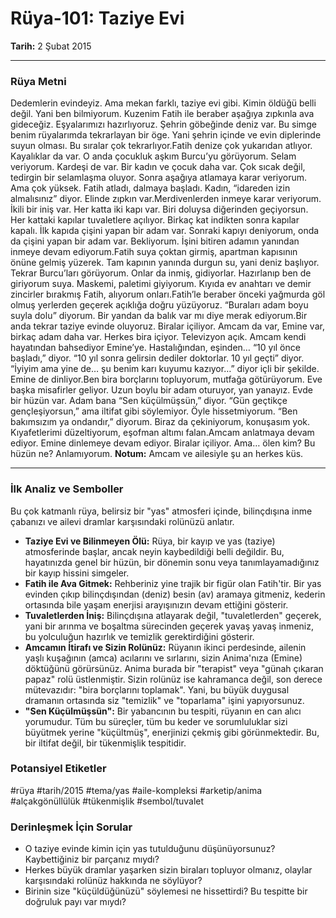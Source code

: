 # Rüya-101: Taziye Evi
**Tarih:** 2 Şubat 2015

---
### Rüya Metni

Dedemlerin evindeyiz. Ama mekan farklı, taziye evi gibi. Kimin öldüğü belli değil. Yani ben bilmiyorum. Kuzenim Fatih ile beraber aşağıya zıpkınla ava gideceğiz. Eşyalarımızı hazırlıyoruz. Şehrin göbeğinde deniz var. Bu simge benim rüyalarımda tekrarlayan bir öge. Yani şehrin içinde ve evin diplerinde suyun olması. Bu sıralar çok tekrarlıyor.Fatih denize çok yukarıdan atlıyor. Kayalıklar da var. O anda çocukluk aşkım Burcu’yu görüyorum. Selam veriyorum. Kardeşi de var. Bir kadın ve çocuk daha var. Çok sıcak değil, tedirgin bir selamlaşma oluyor. Sonra aşağıya atlamaya karar veriyorum. Ama çok yüksek. Fatih atladı, dalmaya başladı. Kadın, “idareden izin almalısınız” diyor. Elinde zıpkın var.Merdivenlerden inmeye karar veriyorum. İkili bir iniş var. Her katta iki kapı var. Biri doluysa diğerinden geçiyorsun. Her kattaki kapılar tuvaletlere açılıyor. Birkaç kat indikten sonra kapılar kapalı. İlk kapıda çişini yapan bir adam var. Sonraki kapıyı deniyorum, onda da çişini yapan bir adam var. Bekliyorum. İşini bitiren adamın yanından inmeye devam ediyorum.Fatih suya çoktan girmiş, apartman kapısının önüne gelmiş yüzerek. Tam kapının yanında durgun su, yani deniz başlıyor. Tekrar Burcu’ları görüyorum. Onlar da inmiş, gidiyorlar. Hazırlanıp ben de giriyorum suya. Maskemi, paletimi giyiyorum. Kıyıda ev anahtarı ve demir zincirler bırakmış Fatih, alıyorum onları.Fatih’le beraber önceki yağmurda göl olmuş yerlerden geçerek açıklığa doğru yüzüyoruz. “Buraları adam boyu suyla dolu” diyorum. Bir yandan da balık var mı diye merak ediyorum.Bir anda tekrar taziye evinde oluyoruz. Biralar içiliyor. Amcam da var, Emine var, birkaç adam daha var. Herkes bira içiyor. Televizyon açık. Amcam kendi hayatından bahsediyor Emine’ye. Hastalığından, eşinden… “10 yıl önce başladı,” diyor. “10 yıl sonra gelirsin dediler doktorlar. 10 yıl geçti” diyor. “İyiyim ama yine de… şu benim karı kuyumu kazıyor…” diyor içli bir şekilde. Emine de dinliyor.Ben bira borçlarını topluyorum, mutfağa götürüyorum. Eve başka misafirler geliyor. Uzun boylu bir adam oturuyor, yan yanayız. Evde bir hüzün var. Adam bana “Sen küçülmüşsün,” diyor. “Gün geçtikçe gençleşiyorsun,” ama iltifat gibi söylemiyor. Öyle hissetmiyorum. “Ben bakımsızım ya ondandır,” diyorum. Biraz da çekiniyorum, konuşasım yok. Kıyafetlerimi düzeltiyorum, eşofman altımı falan.Amcam anlatmaya devam ediyor. Emine dinlemeye devam ediyor. Biralar içiliyor. Ama… ölen kim? Bu hüzün ne? Anlamıyorum.
**Notum:** Amcam ve ailesiyle şu an herkes küs.

---
### İlk Analiz ve Semboller

Bu çok katmanlı rüya, belirsiz bir "yas" atmosferi içinde, bilinçdışına inme çabanızı ve ailevi dramlar karşısındaki rolünüzü anlatır.

* **Taziye Evi ve Bilinmeyen Ölü:** Rüya, bir kayıp ve yas (taziye) atmosferinde başlar, ancak neyin kaybedildiği belli değildir. Bu, hayatınızda genel bir hüzün, bir dönemin sonu veya tanımlayamadığınız bir kayıp hissini simgeler.
* **Fatih ile Ava Gitmek:** Rehberiniz yine trajik bir figür olan Fatih'tir. Bir yas evinden çıkıp bilinçdışından (deniz) besin (av) aramaya gitmeniz, kederin ortasında bile yaşam enerjisi arayışınızın devam ettiğini gösterir.
* **Tuvaletlerden İniş:** Bilinçdışına atlayarak değil, "tuvaletlerden" geçerek, yani bir arınma ve boşaltma sürecinden geçerek yavaş yavaş inmeniz, bu yolculuğun hazırlık ve temizlik gerektirdiğini gösterir.
* **Amcamın İtirafı ve Sizin Rolünüz:** Rüyanın ikinci perdesinde, ailenin yaşlı kuşağının (amca) acılarını ve sırlarını, sizin Anima'nıza (Emine) döktüğünü görürsünüz. Anima burada bir "terapist" veya "günah çıkaran papaz" rolü üstlenmiştir. Sizin rolünüz ise kahramanca değil, son derece mütevazıdır: "bira borçlarını toplamak". Yani, bu büyük duygusal dramanın ortasında siz "temizlik" ve "toparlama" işini yapıyorsunuz.
* **"Sen Küçülmüşsün":** Bir yabancının bu tespiti, rüyanın en can alıcı yorumudur. Tüm bu süreçler, tüm bu keder ve sorumluluklar sizi büyütmek yerine "küçültmüş", enerjinizi çekmiş gibi görünmektedir. Bu, bir iltifat değil, bir tükenmişlik tespitidir.

### Potansiyel Etiketler
#rüya #tarih/2015 #tema/yas #aile-kompleksi #arketip/anima #alçakgönüllülük #tükenmişlik #sembol/tuvalet

### Derinleşmek İçin Sorular
* O taziye evinde kimin için yas tutulduğunu düşünüyorsunuz? Kaybettiğiniz bir parçanız mıydı?
* Herkes büyük dramlar yaşarken sizin biraları topluyor olmanız, olaylar karşısındaki rolünüz hakkında ne söylüyor?
* Birinin size "küçüldüğünüzü" söylemesi ne hissettirdi? Bu tespitte bir doğruluk payı var mıydı?